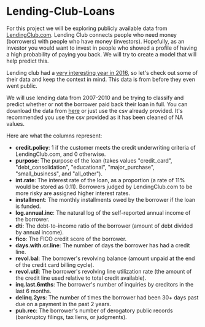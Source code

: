 # Lending-Club-Loans

For this project we will be exploring publicly available data from [LendingClub.com](www.lendingclub.com). Lending Club connects people who need money (borrowers) with people who have money (investors). Hopefully, as an investor you would want to invest in people who showed a profile of having a high probability of paying you back. We will try to create a model that will help predict this.

Lending club had a [very interesting year in 2016](https://en.wikipedia.org/wiki/Lending_Club#2016), so let's check out some of their data and keep the context in mind. This data is from before they even went public.

We will use lending data from 2007-2010 and be trying to classify and predict whether or not the borrower paid back their loan in full. You can download the data from [here](https://www.lendingclub.com/info/download-data.action) or just use the csv already provided. It's recommended you use the csv provided as it has been cleaned of NA values.

Here are what the columns represent:
* **credit.policy**: 1 if the customer meets the credit underwriting criteria of LendingClub.com, and 0 otherwise.
* **purpose**: The purpose of the loan (takes values "credit_card", "debt_consolidation", "educational", "major_purchase", "small_business", and "all_other").
* **int.rate**: The interest rate of the loan, as a proportion (a rate of 11% would be stored as 0.11). Borrowers judged by LendingClub.com to be more risky are assigned higher interest rates.
* **installment**: The monthly installments owed by the borrower if the loan is funded.
* **log.annual.inc**: The natural log of the self-reported annual income of the borrower.
* **dti**: The debt-to-income ratio of the borrower (amount of debt divided by annual income).
* **fico**: The FICO credit score of the borrower.
* **days.with.cr.line**: The number of days the borrower has had a credit line.
* **revol.bal**: The borrower's revolving balance (amount unpaid at the end of the credit card billing cycle).
* **revol.util**: The borrower's revolving line utilization rate (the amount of the credit line used relative to total credit available).
* **inq.last.6mths**: The borrower's number of inquiries by creditors in the last 6 months.
* **delinq.2yrs**: The number of times the borrower had been 30+ days past due on a payment in the past 2 years.
* **pub.rec**: The borrower's number of derogatory public records (bankruptcy filings, tax liens, or judgments).
